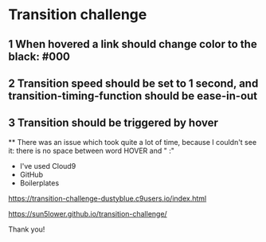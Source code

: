 # Transition challenge #

## 1 When hovered a link should change color to the black: #000
## 2 Transition speed should be set to 1 second, and transition-timing-function should be ease-in-out
## 3 Transition should be triggered by hover


** There was an issue which took quite a lot of time, because I  couldn't see it: there is no space between word HOVER and " :"
* I've used Cloud9
* GitHub
* Boilerplates 

https://transition-challenge-dustyblue.c9users.io/index.html

https://sun5lower.github.io/transition-challenge/

Thank you! 
